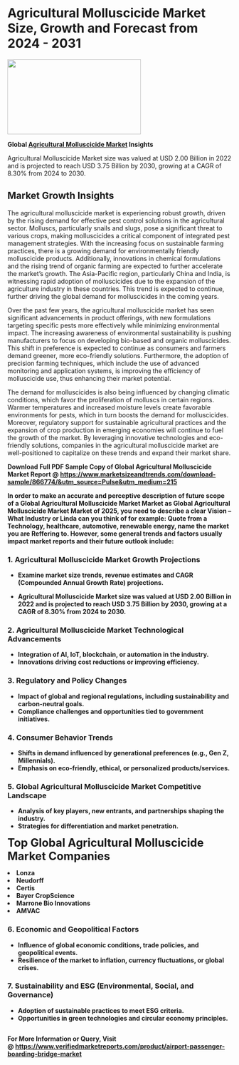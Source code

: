 <H1>Agricultural Molluscicide Market Size, Growth and Forecast from 2024 - 2031</H1><img class="aligncenter size-medium wp-image-584254" src="https://thirdeyenews.in/wp-content/uploads/2024/09/Global-Market-Research-300x168.jpeg" alt="" width="300" height="168" /><p><strong>Global&nbsp;<a href="https://www.marketsizeandtrends.com/download-sample/866774/&amp;utm_source=Pulse&amp;utm_medium=215">Agricultural Molluscicide Market</a> Insights</strong></p><p>Agricultural Molluscicide Market size was valued at USD 2.00 Billion in 2022 and is projected to reach USD 3.75 Billion by 2030, growing at a CAGR of 8.30% from 2024 to 2030.</p><p><h2>Market Growth Insights</h2> <p>The agricultural molluscicide market is experiencing robust growth, driven by the rising demand for effective pest control solutions in the agricultural sector. Molluscs, particularly snails and slugs, pose a significant threat to various crops, making molluscicides a critical component of integrated pest management strategies. With the increasing focus on sustainable farming practices, there is a growing demand for environmentally friendly molluscicide products. Additionally, innovations in chemical formulations and the rising trend of organic farming are expected to further accelerate the market’s growth. The Asia-Pacific region, particularly China and India, is witnessing rapid adoption of molluscicides due to the expansion of the agriculture industry in these countries. This trend is expected to continue, further driving the global demand for molluscicides in the coming years.</p> <p><strong></strong></p> <p>Over the past few years, the agricultural molluscicide market has seen significant advancements in product offerings, with new formulations targeting specific pests more effectively while minimizing environmental impact. The increasing awareness of environmental sustainability is pushing manufacturers to focus on developing bio-based and organic molluscicides. This shift in preference is expected to continue as consumers and farmers demand greener, more eco-friendly solutions. Furthermore, the adoption of precision farming techniques, which include the use of advanced monitoring and application systems, is improving the efficiency of molluscicide use, thus enhancing their market potential.</p> <p>The demand for molluscicides is also being influenced by changing climatic conditions, which favor the proliferation of molluscs in certain regions. Warmer temperatures and increased moisture levels create favorable environments for pests, which in turn boosts the demand for molluscicides. Moreover, regulatory support for sustainable agricultural practices and the expansion of crop production in emerging economies will continue to fuel the growth of the market. By leveraging innovative technologies and eco-friendly solutions, companies in the agricultural molluscicide market are well-positioned to capitalize on these trends and expand their market share.</p> <p><strong></p><p><span class=""><strong>Download Full PDF Sample Copy of Global Agricultural Molluscicide Market Report</strong> @ <a href="https://www.marketsizeandtrends.com/download-sample/866774/&amp;utm_source=Pulse&amp;utm_medium=215" target="_blank">https://www.marketsizeandtrends.com/download-sample/866774/&amp;utm_source=Pulse&amp;utm_medium=215</a></span></p><p>In order to make an accurate and perceptive description of future scope of a Global&nbsp;Agricultural Molluscicide Market Market as Global&nbsp;Agricultural Molluscicide Market Market of 2025, you need to describe a clear Vision &ndash; What Industry or Linda can you think of for example: Quote from a Technology, healthcare, automotive, renewable energy, name the market you are Reffering to. However, some general trends and factors usually impact market reports and their future outlook include:</p><h3>1.&nbsp;<strong>Agricultural Molluscicide Market Growth Projections</strong></h3><ul><li>Examine market size trends, revenue estimates and CAGR (Compounded Annual Growth Rate) projections.</li><li><p>Agricultural Molluscicide Market size was valued at USD 2.00 Billion in 2022 and is projected to reach USD 3.75 Billion by 2030, growing at a CAGR of 8.30% from 2024 to 2030.</p></li></ul><h3>2.&nbsp;<strong>Agricultural Molluscicide Market Technological Advancements</strong></h3><ul><li>Integration of AI, IoT, blockchain, or automation in the industry.</li><li>Innovations driving cost reductions or improving efficiency.</li></ul><h3>3.&nbsp;<strong>Regulatory and Policy Changes</strong></h3><ul><li>Impact of global and regional regulations, including sustainability and carbon-neutral goals.</li><li>Compliance challenges and opportunities tied to government initiatives.</li></ul><h3>4.&nbsp;<strong>Consumer Behavior Trends</strong></h3><ul><li>Shifts in demand influenced by generational preferences (e.g., Gen Z, Millennials).</li><li>Emphasis on eco-friendly, ethical, or personalized products/services.</li></ul><h3>5.&nbsp;<strong>Global Agricultural Molluscicide Market Competitive Landscape</strong></h3><ul><li>Analysis of key players, new entrants, and partnerships shaping the industry.</li><li>Strategies for differentiation and market penetration.</li></ul><p data-pm-slice="1 1 []"><span style="color: inherit; font-family: inherit; font-size: 25px;">Top Global Agricultural Molluscicide Market Companies</span></p><div class="" data-test-id=""><p><li>Lonza</li><li> Neudorff</li><li> Certis</li><li> Bayer CropScience</li><li> Marrone Bio Innovations</li><li> AMVAC</li></p></div><h3>6.&nbsp;<strong>Economic and Geopolitical Factors</strong></h3><ul><li>Influence of global economic conditions, trade policies, and geopolitical events.</li><li>Resilience of the market to inflation, currency fluctuations, or global crises.</li></ul><h3>7.&nbsp;<strong>Sustainability and ESG (Environmental, Social, and Governance)</strong></h3><ul><li>Adoption of sustainable practices to meet ESG criteria.</li><li>Opportunities in green technologies and circular economy principles.</li></ul><h2><strong style="font-size: 14px;">For More Information or Query, Visit @&nbsp;</strong><a style="background-color: #ffffff; font-size: 14px;" href="https://www.marketsizeandtrends.com/report/agricultural-molluscicide-market/" target="_blank">https://www.verifiedmarketreports.com/product/airport-passenger-boarding-bridge-market</a></h2>
